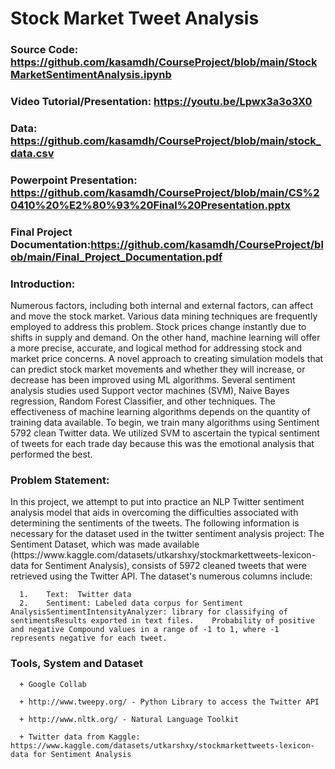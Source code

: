 # Stock Market Tweet Analysis

### Source Code: https://github.com/kasamdh/CourseProject/blob/main/StockMarketSentimentAnalysis.ipynb
### Video Tutorial/Presentation: https://youtu.be/Lpwx3a3o3X0
### Data: https://github.com/kasamdh/CourseProject/blob/main/stock_data.csv
### Powerpoint Presentation: https://github.com/kasamdh/CourseProject/blob/main/CS%20410%20%E2%80%93%20Final%20Presentation.pptx
### Final Project Documentation:https://github.com/kasamdh/CourseProject/blob/main/Final_Project_Documentation.pdf

<h3> Introduction: </h3>
<p> Numerous factors, including both internal and external factors, can affect and move the stock market. Various data mining techniques are frequently employed to address this problem. Stock prices change instantly due to shifts in supply and demand. On the other hand, machine learning will offer a more precise, accurate, and logical method for addressing stock and market price concerns. A novel approach to creating simulation models that can predict stock market movements and whether they will increase, or decrease has been improved using ML algorithms. Several sentiment analysis studies used Support vector machines (SVM), Naive Bayes regression, Random Forest Classifier, and other techniques. The effectiveness of machine learning algorithms depends on the quantity of training data available.  To begin, we train many algorithms using Sentiment 5792 clean Twitter data. We utilized SVM to ascertain the typical sentiment of tweets for each trade day because this was the emotional analysis that performed the best. <p>
<h3>Problem Statement: </h3>
<p> In this project, we attempt to put into practice an NLP Twitter sentiment analysis model that aids in overcoming the difficulties associated with determining the sentiments of the tweets. The following information is necessary for the dataset used in the twitter sentiment analysis project:
The Sentiment Dataset, which was made available (https://www.kaggle.com/datasets/utkarshxy/stockmarkettweets-lexicon-data for Sentiment Analysis), consists of 5972 cleaned tweets that were retrieved using the Twitter API. The dataset's numerous columns include:   </p>
      
      1.	Text:  Twitter data
      2.	Sentiment: Labeled data corpus for Sentiment AnalysisSentimentIntensityAnalyzer: library for classifying of sentimentsResults exported in text files.    Probability of positive and negative Compound values in a range of -1 to 1, where -1 represents negative for each tweet.

<h3>Tools, System and Dataset </h3>

      + Google Collab

      + http://www.tweepy.org/ - Python Library to access the Twitter API 

      + http://www.nltk.org/ - Natural Language Toolkit

      + Twitter data from Kaggle: https://www.kaggle.com/datasets/utkarshxy/stockmarkettweets-lexicon-data for Sentiment Analysis


